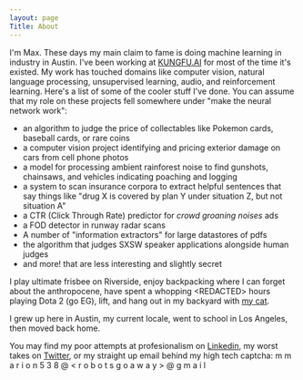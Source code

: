 ```yaml
---
layout: page 
Title: About  
---
```

I'm Max. These days my main claim to fame is doing machine learning in industry in Austin. I've been working at [KUNGFU.AI](https://kungfu.ai) for most of the time it's existed. My work has touched domains like computer vision, natural language processing, unsupervised learning, audio, and reinforcement learning. Here's a list of some of the cooler stuff I've done. You can assume that my role on these projects fell somewhere under "make the neural network work":

* an algorithm to judge the price of collectables like Pokemon cards, baseball cards, or rare coins
* a computer vision project identifying and pricing exterior damage on cars from cell phone photos
* a model for processing ambient rainforest noise to find gunshots, chainsaws, and vehicles indicating poaching and logging
* a system to scan insurance corpora to extract helpful sentences that say things like "drug X is covered by plan Y under situation Z, but not situation A"
* a CTR (Click Through Rate) predictor for *crowd groaning noises* ads
* a FOD detector in runway radar scans
* A number of "information extractors" for large datastores of pdfs
* the algorithm that judges SXSW speaker applications alongside human judges
* and more! that are less interesting and slightly secret

I play ultimate frisbee on Riverside, enjoy backpacking where I can forget about the anthropocene, have spent a whopping \<REDACTED> hours playing Dota 2 (go EG), lift, and hang out in my backyard with [my cat](../cat).

I grew up here in Austin, my current locale, went to school in Los Angeles, then moved back home. 

You may find my poor attempts at profesionalism on [Linkedin](https://www.linkedin.com/in/max-marion/), my worst takes on [Twitter](https://twitter.com/maxisawesome538), or my straight up email behind my high tech captcha: m m a r i o n 5 3 8 @ < r o b o t s  g o  a w a y > @ g m a i l 
